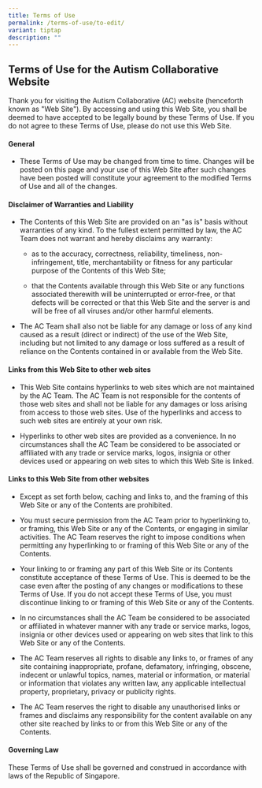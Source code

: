 ```yaml
---
title: Terms of Use
permalink: /terms-of-use/to-edit/
variant: tiptap
description: ""
---
```

<h2>Terms of Use for the Autism Collaborative Website</h2>
<p>Thank you for visiting the Autism Collaborative (AC) website (henceforth
known as "Web Site"). By accessing and using this Web Site, you shall be
deemed to have accepted to be legally bound by these Terms of Use. If you
do not agree to these Terms of Use, please do not use this Web Site.</p>
<h4>General</h4>
<ul data-tight="true" class="tight">
<li>
<p>These Terms of Use may be changed from time to time. Changes will be posted
on this page and your use of this Web Site after such changes have been
posted will constitute your agreement to the modified Terms of Use and
all of the changes.</p>
</li>
</ul>
<h4>Disclaimer of Warranties and Liability</h4>
<ul data-tight="true" class="tight">
<li>
<p>The Contents of this Web Site are provided on an "as is" basis without
warranties of any kind. To the fullest extent permitted by law, the AC
Team does not warrant and hereby disclaims any warranty:</p>
<ul data-tight="true" class="tight">
<li>
<p>as to the accuracy, correctness, reliability, timeliness, non-infringement,
title, merchantability or fitness for any particular purpose of the Contents
of this Web Site;</p>
</li>
<li>
<p>that the Contents available through this Web Site or any functions associated
therewith will be uninterrupted or error-free, or that defects will be
corrected or that this Web Site and the server is and will be free of all
viruses and/or other harmful elements.</p>
</li>
</ul>
</li>
<li>
<p>The AC Team shall also not be liable for any damage or loss of any kind
caused as a result (direct or indirect) of the use of the Web Site, including
but not limited to any damage or loss suffered as a result of reliance
on the Contents contained in or available from the Web Site.</p>
</li>
</ul>
<h4>Links from this Web Site to other web sites</h4>
<ul data-tight="true" class="tight">
<li>
<p>This Web Site contains hyperlinks to web sites which are not maintained
by the AC Team. The AC Team is not responsible for the contents of those
web sites and shall not be liable for any damages or loss arising from
access to those web sites. Use of the hyperlinks and access to such web
sites are entirely at your own risk.</p>
</li>
<li>
<p>Hyperlinks to other web sites are provided as a convenience. In no circumstances
shall the AC Team be considered to be associated or affiliated with any
trade or service marks, logos, insignia or other devices used or appearing
on web sites to which this Web Site is linked.</p>
</li>
</ul>
<h4>Links to this Web Site from other websites</h4>
<ul data-tight="true" class="tight">
<li>
<p>Except as set forth below, caching and links to, and the framing of this
Web Site or any of the Contents are prohibited.</p>
</li>
<li>
<p>You must secure permission from the AC Team prior to hyperlinking to,
or framing, this Web Site or any of the Contents, or engaging in similar
activities. The AC Team reserves the right to impose conditions when permitting
any hyperlinking to or framing of this Web Site or any of the Contents.</p>
</li>
<li>
<p>Your linking to or framing any part of this Web Site or its Contents constitute
acceptance of these Terms of Use. This is deemed to be the case even after
the posting of any changes or modifications to these Terms of Use. If you
do not accept these Terms of Use, you must discontinue linking to or framing
of this Web Site or any of the Contents.</p>
</li>
<li>
<p>In no circumstances shall the AC Team be considered to be associated or
affiliated in whatever manner with any trade or service marks, logos, insignia
or other devices used or appearing on web sites that link to this Web Site
or any of the Contents.</p>
</li>
<li>
<p>The AC Team reserves all rights to disable any links to, or frames of
any site containing inappropriate, profane, defamatory, infringing, obscene,
indecent or unlawful topics, names, material or information, or material
or information that violates any written law, any applicable intellectual
property, proprietary, privacy or publicity rights.</p>
</li>
<li>
<p>The AC Team reserves the right to disable any unauthorised links or frames
and disclaims any responsibility for the content available on any other
site reached by links to or from this Web Site or any of the Contents.</p>
</li>
</ul>
<h4>Governing Law</h4>
<p>These Terms of Use shall be governed and construed in accordance with
laws of the Republic of Singapore.</p>
<p></p>
<p></p>